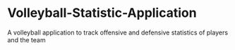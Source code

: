 # Volleyball-Statistic-Application
A volleyball application to track offensive and defensive statistics of players and the team
